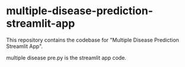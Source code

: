 # multiple-disease-prediction-streamlit-app
This repository contains the codebase for "Multiple Disease Prediction Streamlit App". 

multiple disease pre.py is the streamlit app code.

